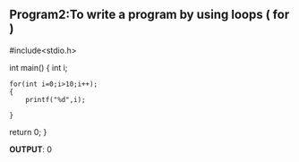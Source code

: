 ## Program2:To write a program by using loops ( for )

#include<stdio.h>

int main()
{
    int i;
    
    for(int i=0;i>10;i++);
    {
        printf("%d",i);
        
    }
return 0;
}

**OUTPUT**: 0
